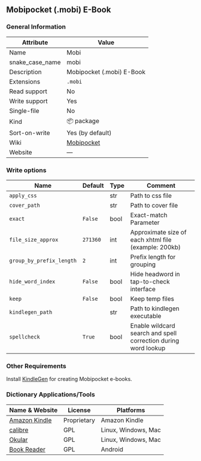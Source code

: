 
## Mobipocket (.mobi) E-Book ##

### General Information ###
Attribute | Value
--------- | -------
Name | Mobi
snake_case_name | mobi
Description | Mobipocket (.mobi) E-Book
Extensions | `.mobi`
Read support | No
Write support | Yes
Single-file | No
Kind | 📦 package
Sort-on-write | Yes (by default)
Wiki | [Mobipocket](https://en.wikipedia.org/wiki/Mobipocket)
Website | ―



### Write options ###
Name | Default | Type | Comment
---- | ------- | ---- | -------
`apply_css` |  | str | Path to css file
`cover_path` |  | str | Path to cover file
`exact` | `False` | bool | Exact-match Parameter
`file_size_approx` | `271360` | int | Approximate size of each xhtml file (example: 200kb)
`group_by_prefix_length` | `2` | int | Prefix length for grouping
`hide_word_index` | `False` | bool | Hide headword in tap-to-check interface
`keep` | `False` | bool | Keep temp files
`kindlegen_path` |  | str | Path to kindlegen executable
`spellcheck` | `True` | bool | Enable wildcard search and spell correction during word lookup



### Other Requirements ###
Install [KindleGen](https://wiki.mobileread.com/wiki/KindleGen) for creating Mobipocket e-books.

### Dictionary Applications/Tools ###
Name & Website | License | Platforms
-------------- | ------- | ---------
[Amazon Kindle](https://www.amazon.com/kindle) | Proprietary | Amazon Kindle
[calibre](https://calibre-ebook.com/) | GPL | Linux, Windows, Mac
[Okular](https://okular.kde.org/) | GPL | Linux, Windows, Mac
[Book Reader](https://f-droid.org/en/packages/com.github.axet.bookreader/) | GPL | Android
